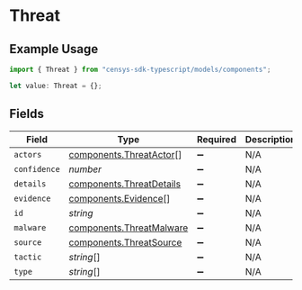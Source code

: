 # Threat

## Example Usage

```typescript
import { Threat } from "censys-sdk-typescript/models/components";

let value: Threat = {};
```

## Fields

| Field                                                                | Type                                                                 | Required                                                             | Description                                                          |
| -------------------------------------------------------------------- | -------------------------------------------------------------------- | -------------------------------------------------------------------- | -------------------------------------------------------------------- |
| `actors`                                                             | [components.ThreatActor](../../models/components/threatactor.md)[]   | :heavy_minus_sign:                                                   | N/A                                                                  |
| `confidence`                                                         | *number*                                                             | :heavy_minus_sign:                                                   | N/A                                                                  |
| `details`                                                            | [components.ThreatDetails](../../models/components/threatdetails.md) | :heavy_minus_sign:                                                   | N/A                                                                  |
| `evidence`                                                           | [components.Evidence](../../models/components/evidence.md)[]         | :heavy_minus_sign:                                                   | N/A                                                                  |
| `id`                                                                 | *string*                                                             | :heavy_minus_sign:                                                   | N/A                                                                  |
| `malware`                                                            | [components.ThreatMalware](../../models/components/threatmalware.md) | :heavy_minus_sign:                                                   | N/A                                                                  |
| `source`                                                             | [components.ThreatSource](../../models/components/threatsource.md)   | :heavy_minus_sign:                                                   | N/A                                                                  |
| `tactic`                                                             | *string*[]                                                           | :heavy_minus_sign:                                                   | N/A                                                                  |
| `type`                                                               | *string*[]                                                           | :heavy_minus_sign:                                                   | N/A                                                                  |